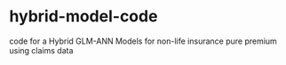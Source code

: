 # hybrid-model-code
 code  for a Hybrid GLM-ANN Models for non-life insurance pure premium using claims data
